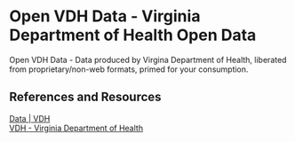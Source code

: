 # Open VDH Data - Virginia Department of Health Open Data  

Open VDH Data - Data produced by Virgina Department of Health, liberated from proprietary/non-web formats, primed for your consumption.  

## References and Resources  

[Data &#124; VDH](http://www.vdh.virginia.gov/Data/index.htm)  
[VDH - Virginia Department of Health](https://www.vdh.virginia.gov/)
